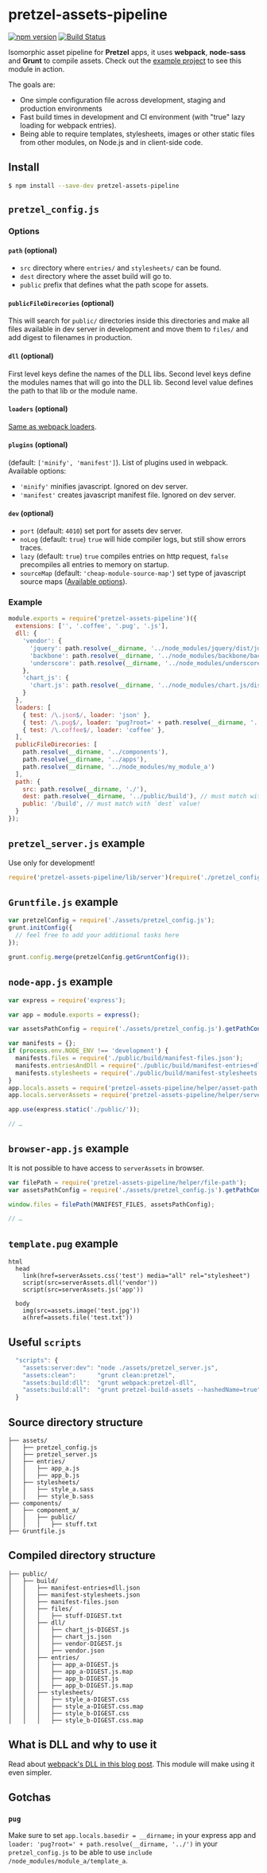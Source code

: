 # pretzel-assets-pipeline
[![npm version](https://badge.fury.io/js/pretzel-assets-pipeline.svg)](https://www.npmjs.com/package/pretzel-assets-pipeline) [![Build Status](https://travis-ci.org/Tickaroo/pretzel-assets-pipeline.svg?branch=master)](https://travis-ci.org/Tickaroo/pretzel-assets-pipeline)

Isomorphic asset pipeline for **Pretzel** apps, it uses **webpack**, **node-sass** and **Grunt** to compile assets. Check out the [example project](https://github.com/Tickaroo/pretzel-assets-pipeline-example) to see this module in action.


The goals are:

- One simple configuration file across development, staging and production environments
- Fast build times in development and CI environment (with "true" lazy loading for webpack entries).
- Being able to require templates, stylesheets, images or other static files from other modules, on Node.js and in client-side code.

## Install

```bash
$ npm install --save-dev pretzel-assets-pipeline
```


## `pretzel_config.js`

### Options  

#### `path` (optional)  
- `src` directory where `entries/` and `stylesheets/` can be found.
- `dest` directory where the asset build will go to.
- `public` prefix that defines what the path scope for assets.

#### `publicFileDirecories` (optional)  
This will search for `public/` directories inside this directories and make all files available in dev server in development and move them to `files/` and add digest to filenames in production.

#### `dll` (optional)  
First level keys define the names of the DLL libs. Second level keys define the modules names that will go into the DLL lib. Second level value defines the path to that lib or the module name.

#### `loaders` (optional)  
[Same as webpack loaders](https://webpack.github.io/docs/using-loaders.html).

#### `plugins` (optional)  
(default: `['minify', 'manifest']`). List of plugins used in webpack.  
Available options:

- `'minify'` minifies javascript. Ignored on dev server.
- `'manifest'` creates javascript manifest file. Ignored on dev server.

#### `dev` (optional)  
- `port` (default: `4010`) set port for assets dev server.
- `noLog` (default: `true`) `true` will hide compiler logs, but still show errors traces.
- `lazy` (default: `true`) `true` compiles entries on http request, `false` precompiles all entries to memory on startup.
- `sourceMap` (default: `'cheap-module-source-map'`) set type of javascript source maps ([Available options](https://webpack.github.io/docs/configuration.html#devtool)).


### Example
```javascript
module.exports = require('pretzel-assets-pipeline')({
  extensions: ['', '.coffee', '.pug', '.js'],
  dll: {
    'vendor': {
      'jquery': path.resolve(__dirname, '../node_modules/jquery/dist/jquery.min.js'),
      'backbone': path.resolve(__dirname, '../node_modules/backbone/backbone-min.js'),
      'underscore': path.resolve(__dirname, '../node_modules/underscore/underscore-min.js')
    },
    'chart_js': {
      'chart.js': path.resolve(__dirname, '../node_modules/chart.js/dist/Chart.min.js'),
    }
  },
  loaders: [
    { test: /\.json$/, loader: 'json' },
    { test: /\.pug$/, loader: 'pug?root=' + path.resolve(__dirname, '../')  },
    { test: /\.coffee$/, loader: 'coffee' },
  ],
  publicFileDirecories: [
    path.resolve(__dirname, '../components'),
    path.resolve(__dirname, '../apps'),
    path.resolve(__dirname, '../node_modules/my_module_a')
  ],
  path: {
    src: path.resolve(__dirname, './'),
    dest: path.resolve(__dirname, '../public/build'), // must match with `public` value!
    public: '/build', // must match with `dest` value!
  }
});
```

## `pretzel_server.js` example

Use only for development!

```javascript
require('pretzel-assets-pipeline/lib/server')(require('./pretzel_config.js'));
```


## `Gruntfile.js` example

```javascript
var pretzelConfig = require('./assets/pretzel_config.js');
grunt.initConfig({
  // feel free to add your additional tasks here
});

grunt.config.merge(pretzelConfig.getGruntConfig());
```

## `node-app.js` example

```javascript
var express = require('express');

var app = module.exports = express();

var assetsPathConfig = require('./assets/pretzel_config.js').getPathConfig();

var manifests = {};
if (process.env.NODE_ENV !== 'development') {
  manifests.files = require('./public/build/manifest-files.json');
  manifests.entriesAndDll = require('./public/build/manifest-entries+dll.json');
  manifests.stylesheets = require('./public/build/manifest-stylesheets.json');
}
app.locals.assets = require('pretzel-assets-pipeline/helper/asset-path')(manifests.files, assetsPathConfig);
app.locals.serverAssets = require('pretzel-assets-pipeline/helper/server-asset-path')(manifests.entriesAndDll, manifests.stylesheets, assetsPathConfig);

app.use(express.static('./public/'));

// …

```

## `browser-app.js` example

It is not possible to have access to `serverAssets` in browser.

```javascript
var filePath = require('pretzel-assets-pipeline/helper/file-path');
var assetsPathConfig = require('./assets/pretzel_config.js').getPathConfig();

window.files = filePath(MANIFEST_FILES, assetsPathConfig);

// …

```

## `template.pug` example

```pug
html
  head
    link(href=serverAssets.css('test') media="all" rel="stylesheet")
    script(src=serverAssets.dll('vendor'))
    script(src=serverAssets.js('app'))

  body
    img(src=assets.image('test.jpg'))
    a(href=assets.file('test.txt'))
```



## Useful `scripts`

```javascript
  "scripts": {
    "assets:server:dev": "node ./assets/pretzel_server.js",
    "assets:clean":      "grunt clean:pretzel",
    "assets:build:dll":  "grunt webpack:pretzel-dll",
    "assets:build:all":  "grunt pretzel-build-assets --hashedName=true"
  }
```


## Source directory structure

```
├── assets/
│   ├── pretzel_config.js
│   ├── pretzel_server.js
│   ├── entries/
│   │   ├── app_a.js
│   │   ├── app_b.js
│   ├── stylesheets/
│   │   ├── style_a.sass
│   │   ├── style_b.sass
├── components/
│   ├── component_a/
│   │   ├── public/
│   │   │   ├── stuff.txt
├── Gruntfile.js
```


## Compiled directory structure

```
├── public/
│   ├── build/
│   │   ├── manifest-entries+dll.json
│   │   ├── manifest-stylesheets.json
│   │   ├── manifest-files.json
│   │   ├── files/
│   │   │   ├── stuff-DIGEST.txt
│   │   ├── dll/
│   │   │   ├── chart_js-DIGEST.js
│   │   │   ├── chart_js.json
│   │   │   ├── vendor-DIGEST.js
│   │   │   ├── vendor.json
│   │   ├── entries/
│   │   │   ├── app_a-DIGEST.js
│   │   │   ├── app_a-DIGEST.js.map
│   │   │   ├── app_b-DIGEST.js
│   │   │   ├── app_b-DIGEST.js.map
│   │   ├── stylesheets/
│   │   │   ├── style_a-DIGEST.css
│   │   │   ├── style_a-DIGEST.css.map
│   │   │   ├── style_b-DIGEST.css
│   │   │   ├── style_b-DIGEST.css.map
```

## What is DLL and why to use it

Read about [webpack's DLL in this blog post](https://robertknight.github.io/posts/webpack-dll-plugins/). This module will make using it even simpler.


## Gotchas

### `pug`
Make sure to set `app.locals.basedir = __dirname;` in your express app and `loader: 'pug?root=' + path.resolve(__dirname, '../')` in your `pretzel_config.js` to be able to use `include /node_modules/module_a/template_a`.
